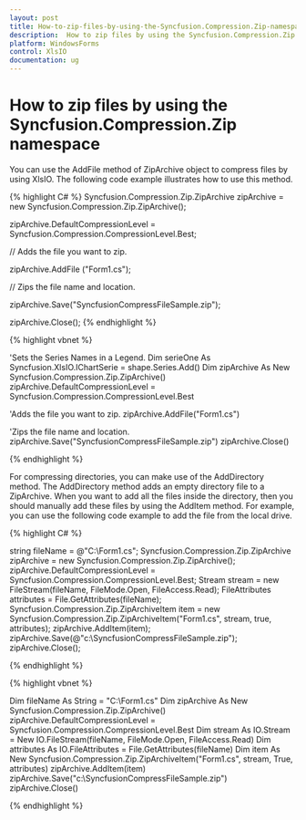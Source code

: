 ```yaml
---
layout: post
title: How-to-zip-files-by-using-the-Syncfusion.Compression.Zip-namespace
description:  How to zip files by using the Syncfusion.Compression.Zip namespace
platform: WindowsForms
control: XlsIO	
documentation: ug
---
```


# How to zip files by using the Syncfusion.Compression.Zip namespace

You can use the AddFile method of ZipArchive object to compress files by using XlsIO. The following code example illustrates how to use this method.
 
{% highlight C# %}
Syncfusion.Compression.Zip.ZipArchive zipArchive = new Syncfusion.Compression.Zip.ZipArchive();

zipArchive.DefaultCompressionLevel = Syncfusion.Compression.CompressionLevel.Best;

 

// Adds the file you want to zip.

zipArchive.AddFile ("Form1.cs");

 

// Zips the file name and location.

zipArchive.Save("SyncfusionCompressFileSample.zip");

zipArchive.Close();
{% endhighlight %}

{% highlight vbnet %}

'Sets the Series Names in a Legend.
Dim serieOne As Syncfusion.XlsIO.IChartSerie = shape.Series.Add()
Dim zipArchive As New Syncfusion.Compression.Zip.ZipArchive()
zipArchive.DefaultCompressionLevel = Syncfusion.Compression.CompressionLevel.Best
 
'Adds the file you want to zip.
zipArchive.AddFile("Form1.cs")
 
'Zips the file name and location.
zipArchive.Save("SyncfusionCompressFileSample.zip")
zipArchive.Close()

{% endhighlight %}

For compressing directories, you can make use of the AddDirectory method. The AddDirectory method adds an empty directory file to a ZipArchive. When you want to add all the files inside the directory, then you should manually add these files by using the AddItem method. For example, you can use the following code example to add the file from the local drive.

{% highlight C# %}

string fileName = @"C:\Form1.cs";
Syncfusion.Compression.Zip.ZipArchive zipArchive = new Syncfusion.Compression.Zip.ZipArchive();
zipArchive.DefaultCompressionLevel = Syncfusion.Compression.CompressionLevel.Best;
Stream stream = new FileStream(fileName, FileMode.Open, FileAccess.Read);
FileAttributes attributes = File.GetAttributes(fileName);
Syncfusion.Compression.Zip.ZipArchiveItem item = new Syncfusion.Compression.Zip.ZipArchiveItem("Form1.cs", stream, true, attributes);
zipArchive.AddItem(item);
zipArchive.Save(@"c:\\SyncfusionCompressFileSample.zip");
zipArchive.Close();

{% endhighlight %}

{% highlight vbnet %}

 
Dim fileName As String = "C:\Form1.cs"
Dim zipArchive As New Syncfusion.Compression.Zip.ZipArchive()
zipArchive.DefaultCompressionLevel = Syncfusion.Compression.CompressionLevel.Best
Dim stream As IO.Stream = New IO.FileStream(fileName, FileMode.Open, FileAccess.Read)
Dim attributes As IO.FileAttributes = File.GetAttributes(fileName)
Dim item As New Syncfusion.Compression.Zip.ZipArchiveItem("Form1.cs", stream, True, attributes)
zipArchive.AddItem(item)
zipArchive.Save("c:\\SyncfusionCompressFileSample.zip")
zipArchive.Close()

{% endhighlight %}